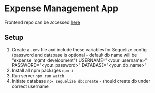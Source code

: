 # Expense Management App

Frontend repo can be accessed [here](https://github.com/lee-kimmixq/expense-mgmt-app-frontend)

## Setup

1. Create a `.env` file and include these variables for Sequelize config (password and database is optional - default db name will be "expense_mgmt_development")
   USERNAME="<your_username>"
   PASSWORD="<your_password>"
   DATABASE="<your_db_name>"
2. Install all npm packages `npm i`
3. Run server `npm run watch`
4. Initiate database `npx sequelize db:create` - should create db under correct username
